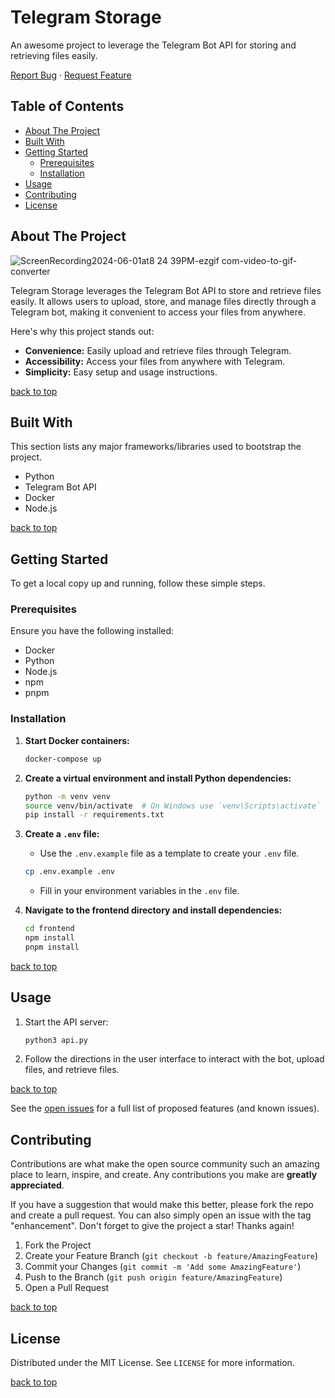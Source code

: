 # Telegram Storage

An awesome project to leverage the Telegram Bot API for storing and retrieving files easily.

[Report Bug](https://github.com/1mpossible-code/telegram-storage/issues) · [Request Feature](https://github.com/1mpossible-code/telegram-storage/issues)

## Table of Contents

- [About The Project](#about-the-project)
- [Built With](#built-with)
- [Getting Started](#getting-started)
  - [Prerequisites](#prerequisites)
  - [Installation](#installation)
- [Usage](#usage)
- [Contributing](#contributing)
- [License](#license)

## About The Project

![ScreenRecording2024-06-01at8 24 39PM-ezgif com-video-to-gif-converter](https://github.com/1mpossible-code/telegram-storage/assets/109933928/6bf007f4-e813-4562-b2ca-7fc8cef585e6)

Telegram Storage leverages the Telegram Bot API to store and retrieve files easily. It allows users to upload, store, and manage files directly through a Telegram bot, making it convenient to access your files from anywhere.

Here's why this project stands out:
- **Convenience:** Easily upload and retrieve files through Telegram.
- **Accessibility:** Access your files from anywhere with Telegram.
- **Simplicity:** Easy setup and usage instructions.

[back to top](#table-of-contents)

## Built With

This section lists any major frameworks/libraries used to bootstrap the project.

- Python
- Telegram Bot API
- Docker
- Node.js

[back to top](#table-of-contents)

## Getting Started

To get a local copy up and running, follow these simple steps.

### Prerequisites

Ensure you have the following installed:
- Docker
- Python
- Node.js
- npm
- pnpm

### Installation

1. **Start Docker containers:**
    ```bash
    docker-compose up
    ```

2. **Create a virtual environment and install Python dependencies:**
    ```bash
    python -m venv venv
    source venv/bin/activate  # On Windows use `venv\Scripts\activate`
    pip install -r requirements.txt
    ```

3. **Create a `.env` file:**
    - Use the `.env.example` file as a template to create your `.env` file.
    ```bash
    cp .env.example .env
    ```
    - Fill in your environment variables in the `.env` file.

4. **Navigate to the frontend directory and install dependencies:**
    ```bash
    cd frontend
    npm install
    pnpm install
    ```

[back to top](#table-of-contents)

## Usage

1. Start the API server:
    ```bash
    python3 api.py
    ```

2. Follow the directions in the user interface to interact with the bot, upload files, and retrieve files.



[back to top](#table-of-contents)

See the [open issues](https://github.com/1mpossible-code/telegram-storage/issues) for a full list of proposed features (and known issues).

## Contributing

Contributions are what make the open source community such an amazing place to learn, inspire, and create. Any contributions you make are **greatly appreciated**.

If you have a suggestion that would make this better, please fork the repo and create a pull request. You can also simply open an issue with the tag "enhancement". Don't forget to give the project a star! Thanks again!

1. Fork the Project
2. Create your Feature Branch (`git checkout -b feature/AmazingFeature`)
3. Commit your Changes (`git commit -m 'Add some AmazingFeature'`)
4. Push to the Branch (`git push origin feature/AmazingFeature`)
5. Open a Pull Request

[back to top](#table-of-contents)

## License

Distributed under the MIT License. See `LICENSE` for more information.

[back to top](#table-of-contents)
